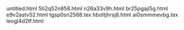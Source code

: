 untitled.html
5ti2q52n858.html
n26a33v9h.html
br25pgaji5g.html
e9v2astv52.html
tgsp0sn2568.tex
hboltjhrsj8.html
ai0smmmevbg.tex
leogl4d2tf.html